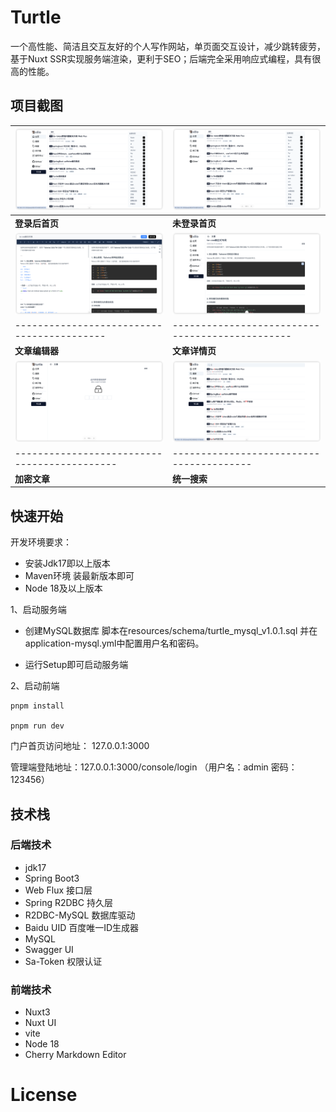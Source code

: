 # Turtle

一个高性能、简洁且交互友好的个人写作网站，单页面交互设计，减少跳转疲劳，基于Nuxt SSR实现服务端渲染，更利于SEO；后端完全采用响应式编程，具有很高的性能。

## 项目截图
| ![登录后首页](doc/screenshot/home_login.png) | ![未登录首页](doc/screenshot/home_un_login.png) |
|----------------------------------------------|-----------------------------------------------|
| ​**​登录后首页​**​                               | ​**​未登录首页​**​                                |
| ![文章编辑器](doc/screenshot/editor.png) | ![文章详情页](doc/screenshot/article_detail.png) |
|------------------------------------------|-----------------------------------------------|
| ​**​文章编辑器​**​                           | ​**​文章详情页​**​                                |
| ![密码输入页](doc/screenshot/post_pwd.png) | ![搜索页面](doc/screenshot/search.png) |
|--------------------------------------------|----------------------------------------|
| ​**​加密文章​**​                             | ​**​统一搜索​**​                           |

## 快速开始
开发环境要求：
- 安装Jdk17即以上版本
- Maven环境 装最新版本即可
- Node 18及以上版本

1、启动服务端
- 创建MySQL数据库 脚本在resources/schema/turtle_mysql_v1.0.1.sql 并在application-mysql.yml中配置用户名和密码。

- 运行Setup即可启动服务端
  
2、启动前端
```shell
pnpm install

pnpm run dev
```
门户首页访问地址： 127.0.0.1:3000

管理端登陆地址：127.0.0.1:3000/console/login （用户名：admin  密码：123456）

## 技术栈

### 后端技术

- jdk17
- Spring Boot3 
- Web Flux 接口层
- Spring R2DBC 持久层
- R2DBC-MySQL 数据库驱动
- Baidu UID 百度唯一ID生成器
- MySQL
- Swagger UI
- Sa-Token 权限认证

### 前端技术

- Nuxt3
- Nuxt UI
- vite
- Node 18
- Cherry Markdown Editor

# License

 
